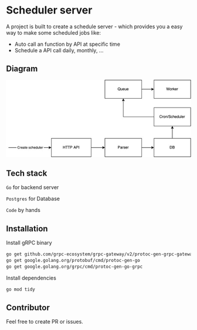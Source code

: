 # Scheduler server

A project is built to create a schedule server - which provides you a easy way to make some scheduled jobs like:
- Auto call an function by API at specific time
- Schedule a API call daily, monthly, ...

## Diagram
![architecture](https://github.com/duysmile/scheduler/raw/master/diagram.jpg)

## Tech stack
`Go` for backend server

`Postgres` for Database

`Code` by hands

## Installation
Install gRPC binary
```bash
go get github.com/grpc-ecosystem/grpc-gateway/v2/protoc-gen-grpc-gateway
go get google.golang.org/protobuf/cmd/protoc-gen-go
go get google.golang.org/grpc/cmd/protoc-gen-go-grpc
```

Install dependencies
```bash
go mod tidy
```

## Contributor

Feel free to create PR or issues.
